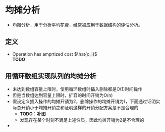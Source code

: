# 均摊分析
+ 均摊分析，用于分析平均花费，经常被应用于数据结构的评估分析。

## 定义
+ Operation has amprtized cost $\hat{c_i}$  
**TODO**

## 用循环数组实现队列的均摊分析
+ 未达到数组容量上限时，使用循环数组时插入删除都是O(1)时间操作
+ 但是当数组达到容量上限时，扩容的时间开销为O(n)
+ 假设定义插入操作的均摊开销为2，删除操作的均摊开销为1，下面通过证明实际总开销小于均摊开销之和证明这样的开销分配方案是不是合理的
  + **TODO：补图**
  + 发现存在某个时刻不满足上述性质，因此均摊开销为2是不合理的
+ 